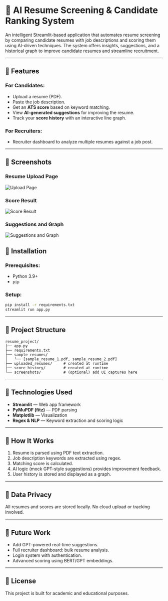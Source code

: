 # 🧠 AI Resume Screening & Candidate Ranking System

An intelligent Streamlit-based application that automates resume screening by comparing candidate resumes with job descriptions and scoring them using AI-driven techniques. The system offers insights, suggestions, and a historical graph to improve candidate resumes and streamline recruitment.

---

## 🔧 Features

### For Candidates:

* Upload a resume (PDF).
* Paste the job description.
* Get an **ATS score** based on keyword matching.
* View **AI-generated suggestions** for improving the resume.
* Track your **score history** with an interactive line graph.

### For Recruiters:

* Recruiter dashboard to analyze multiple resumes against a job post.
---
## 📸 Screenshots

### Resume Upload Page
![Upload Page](screenshots/Screenshot2025-06-12015542.png)

### Score Result
![Score Result](screenshots/screenshot2.png)

### Suggestions and Graph
![Suggestions and Graph](screenshots/screenshot3.png)

## 🚀 Installation

### Prerequisites:

* Python 3.9+
* `pip`

### Setup:

```bash
pip install -r requirements.txt
streamlit run app.py
```

---

## 📁 Project Structure

```
resume_project/
├── app.py
├── requirements.txt
├── sample resumes/
│   └── [sample_resume_1.pdf, sample_resume_2.pdf]
├── uploaded_resumes/     # created at runtime
├── score_history/        # created at runtime
└── screenshots/          # (optional) add UI captures here
```

---

## 📌 Technologies Used

* **Streamlit** — Web app framework
* **PyMuPDF (fitz)** — PDF parsing
* **Matplotlib** — Visualization
* **Regex & NLP** — Keyword extraction and scoring logic

---

## 🤖 How It Works

1. Resume is parsed using PDF text extraction.
2. Job description keywords are extracted using regex.
3. Matching score is calculated.
4. AI logic (mock GPT-style suggestions) provides improvement feedback.
5. User history is stored and displayed as a graph.

---

## 🔐 Data Privacy

All resumes and scores are stored locally. No cloud upload or tracking involved.

---

## 🔮 Future Work

* Add GPT-powered real-time suggestions.
* Full recruiter dashboard: bulk resume analysis.
* Login system with authentication.
* Advanced scoring using BERT/GPT embeddings.

---

## 📝 License

This project is built for academic and educational purposes.

